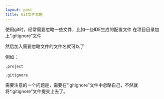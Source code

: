 ```yaml
---
layout: post
title: Git文件忽略
---
```

使用git时，经常需要忽略一些文件，比如一些IDE生成的配置文件
在项目目录加上“.gitignore”文件

然后加入需要忽略文件的文件名就可以了

例如：

```
.project

.gitignore
```

需要注意的一个问题是，需要在“.gitignore”文件中忽略自己，不然就将“.gitignore”文件提交上去了。
